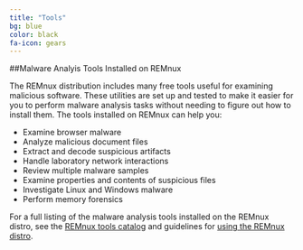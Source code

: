 ```yaml
---
title: "Tools"
bg: blue
color: black
fa-icon: gears
---
```


##Malware Analyis Tools Installed on REMnux

The REMnux distribution includes many free tools useful for examining malicious software. These utilities are set up and tested to make it easier for you to perform malware analysis tasks without needing to figure out how to install them. The tools installed on REMnux can help you:

- Examine browser malware
- Analyze malicious document files
- Extract and decode suspicious artifacts
- Handle laboratory network interactions
- Review multiple malware samples
- Examine properties and contents of suspicious files
- Investigate Linux and Windows malware
- Perform memory forensics

For a full listing of the malware analysis tools installed on the REMnux distro, see the [REMnux tools catalog](https://remnux.org/docs/distro/tools/) and guidelines for [using the REMnux distro](https://remnux.org/docs/distro/use/).

